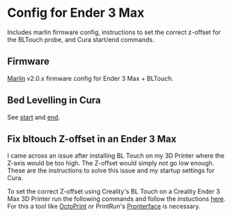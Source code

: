 # Config for Ender 3 Max

Includes marlin firmware config, instructions to set the correct z-offset for the BLTouch probe, and Cura start/end commands.

## Firmware

[Marlin](https://github.com/MarlinFirmware/Marlin) v2.0.x firmware config for Ender 3 Max + BLTouch.

## Bed Levelling in Cura

See [start](/src/cura/start.gcode) and [end](/src/cura/start.gcode).

## Fix bltouch Z-offset in an Ender 3 Max

I came across an issue after installing BL Touch on my 3D Printer where the Z-axis would be too high. The Z-offset would simply not go low enough. These are the instructions to solve this issue and my startup settings for Cura.

To set the correct Z-offset using Creality's BL Touch on a Creality Ender 3 Max 3D Printer run the following commands and follow the instuctions [here](/src/bl-touch-z-offset.gcode). For this a tool like [OctoPrint](https://github.com/OctoPrint/OctoPrint) or PrintRun's [Pronterface](https://github.com/kliment/Printrun) is necessary.
